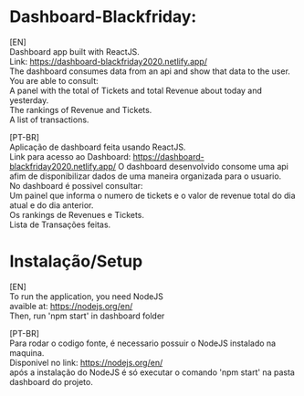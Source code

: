 # Dashboard-Blackfriday: 
[EN]<br>
Dashboard app built with ReactJS.<br>
Link: https://dashboard-blackfriday2020.netlify.app/<br>
The dashboard consumes data from an api and show that data to the user.<br>
You are able to consult:<br>
A panel with the total of Tickets and total Revenue about today and yesterday.<br>
The rankings of Revenue and Tickets.<br>
A list of transactions.<br>

[PT-BR]<br>
Aplicação de dashboard feita usando ReactJS.<br>
Link para acesso ao Dashboard: https://dashboard-blackfriday2020.netlify.app/ O dashboard desenvolvido consome uma api afim de disponibilizar dados de uma maneira organizada para o usuario.<br>
No dashboard é possivel consultar:<br>
Um painel que informa o numero de tickets e o valor de revenue total do dia atual e do dia anterior.<br>
Os rankings de Revenues e Tickets.<br>
Lista de Transações feitas.<br>

# Instalação/Setup
[EN]<br>
To run the application, you need NodeJS<br>
avaible at: https://nodejs.org/en/<br>
Then, run 'npm start' in dashboard folder<br>

[PT-BR]<br>
Para rodar o codigo fonte, é necessario possuir o NodeJS instalado na maquina.<br>
Disponivel no link: https://nodejs.org/en/<br>
após a instalação do NodeJS é só executar o comando 'npm start' na pasta dashboard do projeto.<br>
